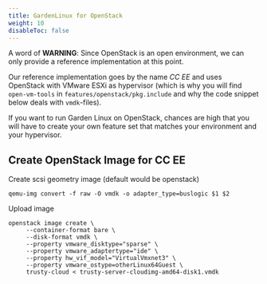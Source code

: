 ```yaml
---
title: GardenLinux for OpenStack
weight: 10
disableToc: false
---
```




A word of **WARNING**: Since OpenStack is an open environment, we can only provide a reference implementation at this point.

Our reference implementation goes by the name _CC EE_ and uses OpenStack with VMware ESXi as hypervisor (which is why you will find `open-vm-tools` in `features/openstack/pkg.include` and why the code snippet below deals with `vmdk`-files).

If you want to run Garden Linux on OpenStack, chances are high that you will have to create your own feature set that matches your environment and your hypervisor.

## Create OpenStack Image for CC EE

Create scsi geometry image (default would be openstack)
```
qemu-img convert -f raw -O vmdk -o adapter_type=buslogic $1 $2
```

Upload image
```
openstack image create \
     --container-format bare \
     --disk-format vmdk \
     --property vmware_disktype="sparse" \
     --property vmware_adaptertype="ide" \
     --property hw_vif_model="VirtualVmxnet3" \
     --property vmware_ostype=otherLinux64Guest \
     trusty-cloud < trusty-server-cloudimg-amd64-disk1.vmdk 
